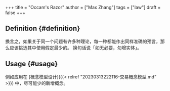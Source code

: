 +++
title = "Occam's Razor"
author = ["Max Zhang"]
tags = ["law"]
draft = false
+++

## Definition {#definition}

换言之，如果关于同一个问题有许多种理论，每一种都能作出同样准确的预言，那么应该挑选其中使用假定最少的。
换句话说「如无必要，勿增实体」。


## Usage {#usage}

例如应用在 [概念模型设计]({{< relref "20230313222116-交易概念模型.md" >}}) 中，尽可能少的新增概念。
